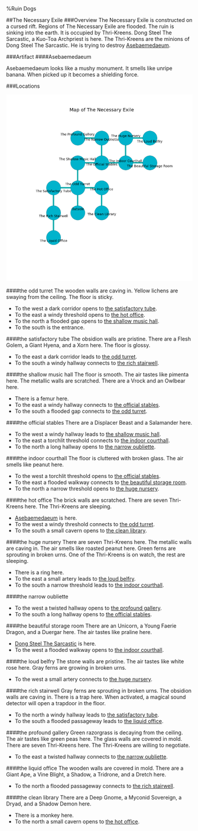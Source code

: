 %Ruin Dogs

##The Necessary Exile
###Overview
The Necessary Exile is constructed on a cursed rift. Regions of The Necessary Exile are flooded. The ruin is sinking into the earth. It is occupied by Thri-Kreens. <a name="Dong-Steel-The-Sarcastic"></a>Dong Steel The Sarcastic, a Kuo-Toa Archpriest is here. The Thri-Kreens are the minions of Dong Steel The Sarcastic. He  is trying to destroy [Asebaemedaeum](#Asebaemedaeum). 



###Artifact
####<a name="Asebaemedaeum"></a>Asebaemedaeum


Asebaemedaeum looks like a mushy monument. It smells like unripe banana. When picked up it becomes a shielding force. 





###Locations


![](../v2/images/The-Necessary-Exile.png)

####<a name="the-odd-turret"></a>the odd turret
The wooden walls are caving in. Yellow lichens are swaying from the ceiling. The floor is sticky. 



* To the west a dark corridor opens to [the satisfactory tube](#the-satisfactory-tube).
* To the east a windy threshold opens to [the hot office](#the-hot-office).
* To the north a flooded gap opens to [the shallow music hall](#the-shallow-music-hall).
* To the south is the entrance.


####<a name="the-satisfactory-tube"></a>the satisfactory tube
The obsidion walls are pristine. There are a Flesh Golem, a Giant Hyena, and a Xorn here. The floor is glossy. 



* To the east a dark corridor leads to [the odd turret](#the-odd-turret).
* To the south a windy hallway connects to [the rich stairwell](#the-rich-stairwell).


####<a name="the-shallow-music-hall"></a>the shallow music hall
The floor is smooth. The air tastes like pimenta here. The metallic walls are scratched. There are a Vrock and an Owlbear here. 



* There is a femur here.
* To the east a windy hallway connects to [the official stables](#the-official-stables).
* To the south a flooded gap connects to [the odd turret](#the-odd-turret).


####<a name="the-official-stables"></a>the official stables
There are a Displacer Beast and a Salamander here. 



* To the west a windy hallway leads to [the shallow music hall](#the-shallow-music-hall).
* To the east a torchlit threshold connects to [the indoor courthall](#the-indoor-courthall).
* To the north a long hallway opens to [the narrow oubliette](#the-narrow-oubliette).


####<a name="the-indoor-courthall"></a>the indoor courthall
The floor is cluttered with broken glass. The air smells like peanut here. 



* To the west a torchlit threshold opens to [the official stables](#the-official-stables).
* To the east a flooded walkway connects to [the beautiful storage room](#the-beautiful-storage-room).
* To the north a narrow threshold opens to [the huge nursery](#the-huge-nursery).


####<a name="the-hot-office"></a>the hot office
The brick walls are scratched. There are seven Thri-Kreens here. The Thri-Kreens are sleeping. 



* [Asebaemedaeum](#Asebaemedaeum) is here.
* To the west a windy threshold connects to [the odd turret](#the-odd-turret).
* To the south a small cavern opens to [the clean library](#the-clean-library).


####<a name="the-huge-nursery"></a>the huge nursery
There are seven Thri-Kreens here. The metallic walls are caving in. The air smells like roasted peanut here. Green ferns are sprouting in broken urns. One of the Thri-Kreens is on watch, the rest are sleeping. 



* There is a ring here.
* To the east a small artery leads to [the loud belfry](#the-loud-belfry).
* To the south a narrow threshold leads to [the indoor courthall](#the-indoor-courthall).


####<a name="the-narrow-oubliette"></a>the narrow oubliette




* To the west a twisted hallway opens to [the profound gallery](#the-profound-gallery).
* To the south a long hallway opens to [the official stables](#the-official-stables).


####<a name="the-beautiful-storage-room"></a>the beautiful storage room
There are an Unicorn, a Young Faerie Dragon, and a Duergar here. The air tastes like praline here. 



* [Dong Steel The Sarcastic](#Dong-Steel-The-Sarcastic) is here.
* To the west a flooded walkway opens to [the indoor courthall](#the-indoor-courthall).


####<a name="the-loud-belfry"></a>the loud belfry
The stone walls are pristine. The air tastes like white rose here. Gray ferns are growing in broken urns. 



* To the west a small artery connects to [the huge nursery](#the-huge-nursery).


####<a name="the-rich-stairwell"></a>the rich stairwell
Gray ferns are sprouting in broken urns. The obsidion walls are caving in. There is a trap here. When activated, a magical sound detector will open a trapdoor in the floor. 



* To the north a windy hallway leads to [the satisfactory tube](#the-satisfactory-tube).
* To the south a flooded passageway leads to [the liquid office](#the-liquid-office).


####<a name="the-profound-gallery"></a>the profound gallery
Green razorgrass is decaying from the ceiling. The air tastes like green peas here. The glass walls are covered in mold. There are seven Thri-Kreens here. The Thri-Kreens are willing to negotiate. 



* To the east a twisted hallway connects to [the narrow oubliette](#the-narrow-oubliette).


####<a name="the-liquid-office"></a>the liquid office
The wooden walls are covered in mold. There are a Giant Ape, a Vine Blight, a Shadow, a Tridrone, and a Dretch here. 



* To the north a flooded passageway connects to [the rich stairwell](#the-rich-stairwell).


####<a name="the-clean-library"></a>the clean library
There are a Deep Gnome, a Myconid Sovereign, a Dryad, and a Shadow Demon here. 



* There is a monkey here.
* To the north a small cavern opens to [the hot office](#the-hot-office).


